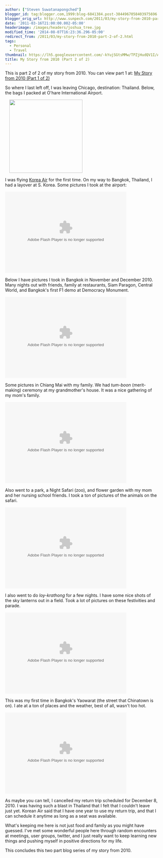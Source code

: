 ```yaml
---
author: ["Steven Suwatanapongched"]
blogger_id: tag:blogger.com,1999:blog-6841384.post-3844967058403975696
blogger_orig_url: http://www.sunpech.com/2011/03/my-story-from-2010-part-2-of-2.html
date: '2011-03-16T21:00:00.002-05:00'
headerimage: /images/headers/joshua_tree.jpg
modified_time: '2014-08-07T16:23:36.296-05:00'
redirect_from: /2011/03/my-story-from-2010-part-2-of-2.html
tags:
  - Personal
  - Travel
thumbnail: https://lh5.googleusercontent.com/-kYujSGtsMMw/TPZjHudQV1I/AAAAAAAAez0/8Ehhxmk3b7A/s600/IMG_20101107_090206.jpg
title: My Story from 2010 (Part 2 of 2)
---
```



This is part 2 of 2 of my story from 2010. You can view part 1 at: <a href="/2011/03/my-story-from-2010-part-1-of-2">My Story from 2010 (Part 1 of 2)</a>

So where I last left off, I was leaving Chicago, destination: Thailand. Below, the bags I packed at O'hare International Airport.

<a href="https://lh5.googleusercontent.com/-kYujSGtsMMw/TPZjHudQV1I/AAAAAAAAez0/8Ehhxmk3b7A/s1600/IMG_20101107_090206.jpg" alt="" imageanchor="1" style="margin-left: 1em; margin-right: 1em;"><img   border="0"  src="https://lh5.googleusercontent.com/-kYujSGtsMMw/TPZjHudQV1I/AAAAAAAAez0/8Ehhxmk3b7A/s320/IMG_20101107_090206.jpg" alt="" width="241" /></a>

I was flying <a href="http://www.koreanair.com/">Korea Air</a> for the first time. On my way to Bangkok, Thailand, I had a layover at S. Korea. Some pictures I took at the airport:

<embed flashvars="host=picasaweb.google.com&amp;captions=1&amp;noautoplay=1&amp;hl=en_US&amp;feat=flashalbum&amp;RGB=0x000000&amp;feed=https%3A%2F%2Fpicasaweb.google.com%2Fdata%2Ffeed%2Fapi%2Fuser%2Fsunpech%2Falbumid%2F5537763745279710129%3Falt%3Drss%26kind%3Dphoto%26hl%3Den_US" height="267" pluginspage="http://www.macromedia.com/go/getflashplayer" src="https://picasaweb.google.com/s/c/bin/slideshow.swf" type="application/x-shockwave-flash" width="400"></embed>

Below I have pictures I took in Bangkok in November and December 2010. Many nights out with friends, family at restaurants, Siam Paragon, Central World, and Bangkok's first F1 demo at Democracy Monument.

<embed flashvars="host=picasaweb.google.com&amp;captions=1&amp;noautoplay=1&amp;hl=en_US&amp;feat=flashalbum&amp;RGB=0x000000&amp;feed=https%3A%2F%2Fpicasaweb.google.com%2Fdata%2Ffeed%2Fapi%2Fuser%2Fsunpech%2Falbumid%2F5584295449887641905%3Falt%3Drss%26kind%3Dphoto%26hl%3Den_US" height="267" pluginspage="http://www.macromedia.com/go/getflashplayer" src="https://picasaweb.google.com/s/c/bin/slideshow.swf" type="application/x-shockwave-flash" width="400"></embed>

Some pictures in Chiang Mai with my family. We had <i>tum-boon</i> (merit-making) ceremony at my grandmother's house. It was a nice gathering of my mom's family.

<embed flashvars="host=picasaweb.google.com&amp;captions=1&amp;noautoplay=1&amp;hl=en_US&amp;feat=flashalbum&amp;RGB=0x000000&amp;feed=https%3A%2F%2Fpicasaweb.google.com%2Fdata%2Ffeed%2Fapi%2Fuser%2Fsunpech%2Falbumid%2F5584334624278417025%3Falt%3Drss%26kind%3Dphoto%26authkey%3DGv1sRgCPD63cup34GG8gE%26hl%3Den_US" height="267" pluginspage="http://www.macromedia.com/go/getflashplayer" src="https://picasaweb.google.com/s/c/bin/slideshow.swf" type="application/x-shockwave-flash" width="400"></embed>

Also went to a park, a Night Safari (zoo), and flower garden with my mom and her nursing school friends. I took a ton of pictures of the animals on the safari.

<embed flashvars="host=picasaweb.google.com&amp;captions=1&amp;noautoplay=1&amp;hl=en_US&amp;feat=flashalbum&amp;RGB=0x000000&amp;feed=https%3A%2F%2Fpicasaweb.google.com%2Fdata%2Ffeed%2Fapi%2Fuser%2Fsunpech%2Falbumid%2F5584306065852364977%3Falt%3Drss%26kind%3Dphoto%26hl%3Den_US" height="267" pluginspage="http://www.macromedia.com/go/getflashplayer" src="https://picasaweb.google.com/s/c/bin/slideshow.swf" type="application/x-shockwave-flash" width="400"></embed>

I also went to do <i>loy-krathong</i> for a few nights. I have some nice shots of the sky lanterns out in a field. Took a lot of pictures on these festivities and parade.

<embed flashvars="host=picasaweb.google.com&amp;captions=1&amp;noautoplay=1&amp;hl=en_US&amp;feat=flashalbum&amp;RGB=0x000000&amp;feed=https%3A%2F%2Fpicasaweb.google.com%2Fdata%2Ffeed%2Fapi%2Fuser%2Fsunpech%2Falbumid%2F5584347277233281841%3Falt%3Drss%26kind%3Dphoto%26hl%3Den_US" height="267" pluginspage="http://www.macromedia.com/go/getflashplayer" src="https://picasaweb.google.com/s/c/bin/slideshow.swf" type="application/x-shockwave-flash" width="400"></embed>

This was my first time in Bangkok's Yaowarat (the street that Chinatown is on). I ate at a ton of places and the weather, best of all, wasn't too hot.

<embed flashvars="host=picasaweb.google.com&amp;captions=1&amp;noautoplay=1&amp;hl=en_US&amp;feat=flashalbum&amp;RGB=0x000000&amp;feed=https%3A%2F%2Fpicasaweb.google.com%2Fdata%2Ffeed%2Fapi%2Fuser%2Fsunpech%2Falbumid%2F5538323119592037937%3Falt%3Drss%26kind%3Dphoto%26hl%3Den_US" height="267" pluginspage="http://www.macromedia.com/go/getflashplayer" src="https://picasaweb.google.com/s/c/bin/slideshow.swf" type="application/x-shockwave-flash" width="400"></embed>

As maybe you can tell, I cancelled my return trip scheduled for December 8, 2010. I was having such a blast in Thailand that I felt that I couldn't leave just yet. Korean Air said that I have one year to use my return trip, and that I can schedule it anytime as long as a seat was available.

What's keeping me here is not just food and family as you might have guessed. I've met some wonderful people here through random encounters at meetings, user groups, twitter, and I just really want to keep learning new things and pushing myself in positive directions for my life.

This concludes this two part blog series of my story from 2010.